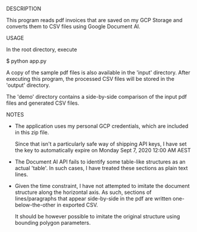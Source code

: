 DESCRIPTION

This program reads pdf invoices that are saved on my GCP Storage and converts them to CSV files using Google Document AI.



USAGE

In the root directory, execute

$ python app.py


A copy of the sample pdf files is also available in the 'input' directory.
After executing this program, the processed CSV files will be stored in the 'output' directory.

The 'demo' directory contains a side-by-side comparison of the input pdf files and generated CSV files.



NOTES

-	The application uses my personal GCP credentials, which are included in this zip file.
	
	Since that isn't a particularly safe way of shipping API keys, I have set the key to automatically expire on
	Monday Sept 7, 2020 12:00 AM AEST


-	The Document AI API fails to identify some table-like structures as an actual 'table'. In such cases, I have treated 	 these sections as plain text lines.
	

-	Given the time constraint, I have not attempted to imitate the document structure along the horizontal axis.
	As such, sections of lines/paragraphs that appear side-by-side in the pdf are written one-below-the-other in exported CSV. 
	
	It should be however possible to imitate the original structure using bounding polygon parameters.
